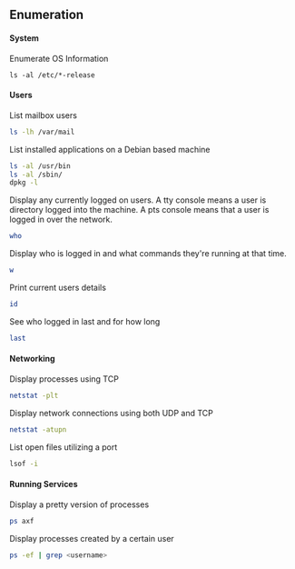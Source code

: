## Enumeration

#### System

Enumerate OS Information 
```
ls -al /etc/*-release
```

#### Users 

List mailbox users 
```bash
ls -lh /var/mail
```

List installed applications on a Debian based machine
```bash
ls -al /usr/bin
ls -al /sbin/
dpkg -l 
```

Display any currently logged on users. 
A tty console means a user is directory logged into the machine. 
A pts console means that a user is logged in over the network. 
```bash
who
```

Display who is logged in and what commands they're running at that time. 
```bash 
w
```

Print current users details 
```bash 
id
```

See who logged in last and for how long 
```bash 
last
```
#### Networking

Display processes  using TCP 
```bash
netstat -plt 
```

Display network connections using both UDP and TCP
```bash
netstat -atupn
```

List open files utilizing a port
```bash
lsof -i 
```


#### Running Services

Display a pretty version of processes
```bash 
ps axf
```

Display processes created by a certain user
```bash 
ps -ef | grep <username>
```

